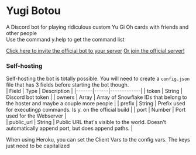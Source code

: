 # Yugi Botou
A Discord bot for playing ridiculous custom Yu Gi Oh cards with friends and other people  
Use the command y.help to get the command list

[Click here to invite the official bot to your server](https://discordapp.com/oauth2/authorize?client_id=369218526042390531&scope=bot&permissions=322624)
[Or join the official server!](https://discord.gg/KKR94hT)

### Self-hosting
Self-hosting the bot is totally possible. You will need to create a `config.json` file that has 3 fields before starting the bot though.  
| Field | Type | Description |
|-------|------|-------------|
| token | String | Discord bot token |
| owners | Array | Array of Snowflake IDs that belong to the hoster and maybe a couple more people |
| prefix | String | Prefix used for executingp commands. Is y. on the official build |
| port | Number | Port used for the Webserver |  
| public_url | String | Public URL that's visible to the world. Doesn't automatically append port, but does append paths. |  

When using Heroku, you can set the Client Vars to the config vars. The keys just need to be capitalized

